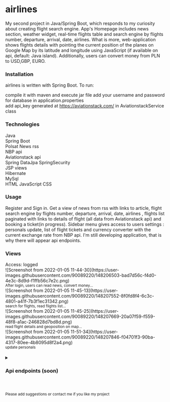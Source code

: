<h1>airlines</h1>
My second project in Java/Spring Boot, which responds to my curiosity about creating flight search engine. App's Homepage includes news section, weather widget, real-time flights table and search engine by flights number, departure, arrival, date, airlines. What is more, web-application shows flights details with pointing the current position of the planes on Google Map by its latitude and longitude using JavaScript (if available on api, default: Java island). Additionally, users can convert money from PLN to USD,GBP, EURO.


<h3>Installation</h3>
airlines is written with Spring Boot. To run:

compile it with maven and execute jar file
add your username and password for database in application.properties<br>
add api_key generated at https://aviationstack.com/ in AviationstackService class


<h3>Technologies</h3>
Java<br>
Spring Boot<br>
Polsat News rss<br>
NBP api<br>
Aviationstack api<br>
Spring DataJpa SpringSecurity<br>
JSP views<br>
Hibernate<br>
MySql<br>
HTML JavaScript CSS<br>

<h3>Usage</h3>
Register and Sign in. Get a view of news from rss with links to article, flight search engine by flights number, departure, arrival, date, airlines , flights list paginated with links to details of flight (all data from Aviationstack api) and booking a ticket(in progress). Sidebar menu gives access to users settings : personals update, list of flight tickets and currency converter with the current exchange rate from NBP api. I'm still developing application, that is why there will appear api endpoints. 



<h3>Views</h3>
Access: logged<br>
![Screenshot from 2022-01-05 11-44-30](https://user-images.githubusercontent.com/90089220/148206503-bad7d56c-f4d0-4e3c-8d9d-f1ffb56c7e2c.png)<br>
<small>After login, users can read news, convert money...</small><br>
![Screenshot from 2022-01-05 11-45-13](https://user-images.githubusercontent.com/90089220/148207552-8f0fd8f4-6c3c-4801-a41f-7b3f1ec31342.png)<br>
<small>search for flights, read flights list...</small><br>
![Screenshot from 2022-01-05 11-45-25](https://user-images.githubusercontent.com/90089220/148207669-20a07f59-f559-48f8-a1ac-246828d7bd8d.png)<br>
<small>read flight details and geoposition on map...</small><br>
![Screenshot from 2022-01-05 11-51-34](https://user-images.githubusercontent.com/90089220/148207846-f04701f3-90ba-4317-80ee-4b8095d8f2a4.png)<br>
<small>update personals</small><br><br>



<details>  
<summary><h3>Api endpoints (soon)<h3></summary>  
<p>Flight<br>
<strong>Method</strong>			<strong>URL</strong>			        <strong>Action(JSON)</strong><br><br>
GET        /api/			      Find All<br>
GET        /api/			      Find by id<br>
POST       /api/			      Create<br>
PUT        /api/			      Update with id<br>
DELETE     /api/			      Delete by id</p><br>
</details> 
<br><br>
<small>Please add suggestions or contact me if you like my project</small>
